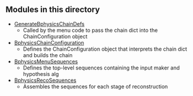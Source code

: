 Modules in this directory
-----

* [GenerateBphysicsChainDefs](GenerateBphysicsChainDefs.py)
  * Called by the menu code to pass the chain dict into the ChainConfiguration object
* [BphysicsChainConfiguration](BphysicsChainConfiguration.py)
  * Defines the ChainConfiguration object that interprets the chain dict and builds the chain
* [BphysicsMenuSequences](BphysicsMenuSequences.py)
  * Defines the top-level sequences containing the input maker and hypothesis alg
* [BphysicsRecoSequences](BphysicsRecoSequences.py)
  * Assembles the sequences for each stage of reconstruction

